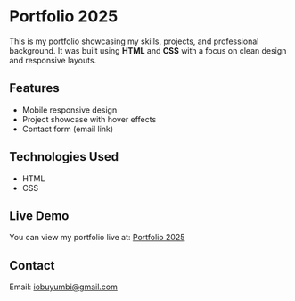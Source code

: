 # Portfolio 2025

This is my portfolio showcasing my skills, projects, and professional background. It was built using **HTML** and **CSS** with a focus on clean design and responsive layouts.

## Features
- Mobile responsive design
- Project showcase with hover effects
- Contact form (email link)

## Technologies Used
- HTML
- CSS

## Live Demo
You can view my portfolio live at: [Portfolio 2025](https://iobuyumbi-portfolio-2025.netlify.app/)

## Contact
Email: [iobuyumbi@gmail.com](mailto:iobuyumbi@gmail.com)
